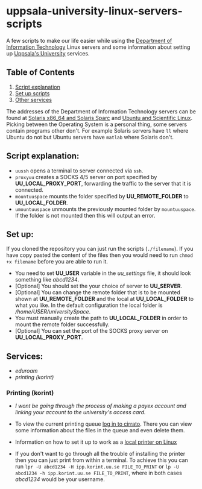 # uppsala-university-linux-servers-scripts
A few scripts to make our life easier while using the [Department of Information Technology](http://it.uu.se) Linux servers and some information about setting up [Uppsala's University](http://uu.se) services.

## Table of Contents
1. [Script explanation](#script-explanation)
2. [Set up scripts](#set-up-scripts)
3. [Other services](#services)

The addresses of the Department of Information Technology servers can be found at [Solaris x86\_64 and Solaris Sparc](http://www.it.uu.se/datordrift/faq/unixinloggning) and [Ubuntu and Scientific Linux](http://www.it.uu.se/datordrift/maskinpark/linux).
Picking between the Operating System is a personal thing, some servers contain programs other don't. For example Solaris servers have `ll` where Ubuntu do not but Ubuntu servers have `matlab` where Solaris don't.

## Script explanation: <a name="script-explanation"></a>
* `uussh` opens a terminal to server connected via `ssh`. 
* `proxyuu` creates a SOCKS 4/5 server on port specified by **UU\_LOCAL\_PROXY\_PORT**, forwarding the traffic to the server that it is connected.
* `mountuuspace` mounts the folder specified by **UU\_REMOTE\_FOLDER** to **UU\_LOCAL\_FOLDER**.
* `umountuuspace` unmounts the previously mounted folder by `mountuuspace`. If the folder is not mounted then this will output an error.

## Set up: <a name="set-up-scripts"></a>
If you cloned the repository you can just run the scripts (`./filename`). If you have copy pasted the content of the files then you would need to run `chmod +x filename` before you are able to run it.

* You need to set **UU\_USER** variable in the *uu\_settings* file, it should look something like *abcd1234*.
* [Optional] You should set the your choice of server to **UU\_SERVER**.
* [Optional] You can change the remote folder that is to be mounted shown at **UU\_REMOTE\_FOLDER** and the local at **UU\_LOCAL\_FOLDER** to what you like. In the default configuration the local folder is */home/USER/universitySpace*.
* You must manually create the path to **UU\_LOCAL\_FOLDER** in order to mount the remote folder successfully.
* [Optional] You can set the port of the SOCKS proxy server on **UU\_LOCAL\_PROXY\_PORT**.


## Services: <a name="services"></a>
* *eduroam*
* *printing (korint)*

### Printing (korint)
* *I wont be going through the process of making a payex account and linking your account to the university's access card.*

* To view the current printing queue [log in to cirrato](https://korint.uu.se/cirrato/LoginPage.aspx?mode=selfservice).
There you can view some information about the files in the queue and even delete them.

* Information on how to set it up to work as a [local printer on Linux](korint/korint.md)

* If you don't want to go through all the trouble of installing the printer then you can just print from within a terminal.
To achieve this you can run `lpr -U abcd1234 -H ipp.korint.uu.se FILE_TO_PRINT` or `lp -U abcd1234 -h ipp.korint.uu.se FILE_TO_PRINT`, where in both cases *abcd1234* would be your username.


